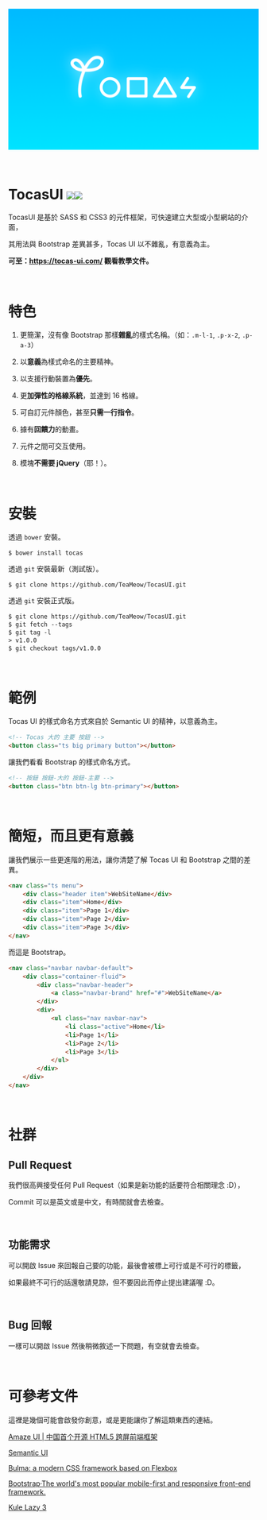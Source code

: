 <p align="center">
  <img src="tocas-og.png">
</p>

&nbsp;

# TocasUI <img src="https://img.shields.io/github/tag/TeaMeow/TocasUI.svg"><img src="https://img.shields.io/bower/v/tocas.svg"> 

TocasUI 是基於 SASS 和 CSS3 的元件框架，可快速建立大型或小型網站的介面，

其用法與 Bootstrap 差異甚多，Tocas UI 以不雜亂，有意義為主。

**可至：https://tocas-ui.com/ 觀看教學文件。**

&nbsp;

# 特色

1. 更簡潔，沒有像 Bootstrap 那樣**雜亂**的樣式名稱。（如：`.m-l-1`, `.p-x-2`, `.p-a-3`）

2. 以**意義**為樣式命名的主要精神。 

3. 以支援行動裝置為**優先**。

4. 更**加彈性的格線系統**，並達到 16 格線。 

5. 可自訂元件顏色，甚至**只需一行指令**。

6. 據有**回饋力**的動畫。

7. 元件之間可交互使用。

8. 模塊**不需要 jQuery**（耶！）。

&nbsp;

# 安裝

透過 `bower` 安裝。

```
$ bower install tocas
```

透過 `git` 安裝最新（測試版）。

```
$ git clone https://github.com/TeaMeow/TocasUI.git
```

透過 `git` 安裝正式版。

```
$ git clone https://github.com/TeaMeow/TocasUI.git
$ git fetch --tags
$ git tag -l
> v1.0.0
$ git checkout tags/v1.0.0
```

&nbsp;

# 範例

Tocas UI 的樣式命名方式來自於 Semantic UI 的精神，以意義為主。

```html
<!-- Tocas 大的 主要 按鈕 -->
<button class="ts big primary button"></button>
```

讓我們看看 Bootstrap 的樣式命名方式。

```html
<!-- 按鈕 按鈕-大的 按鈕-主要 -->
<button class="btn btn-lg btn-primary"></button>
```

&nbsp;

# 簡短，而且更有意義

讓我們展示一些更進階的用法，讓你清楚了解 Tocas UI 和 Bootstrap 之間的差異。

```html
<nav class="ts menu">
    <div class="header item">WebSiteName</div>
    <div class="item">Home</div>
    <div class="item">Page 1</div>
    <div class="item">Page 2</div>
    <div class="item">Page 3</div>
</nav>
```

而這是 Bootstrap。

```html
<nav class="navbar navbar-default">
    <div class="container-fluid">
        <div class="navbar-header">
            <a class="navbar-brand" href="#">WebSiteName</a>
        </div>
        <div>
            <ul class="nav navbar-nav">
                <li class="active">Home</li>
                <li>Page 1</li>
                <li>Page 2</li> 
                <li>Page 3</li> 
            </ul>
        </div>
    </div>
</nav>
```

&nbsp;

# 社群

## Pull Request

我們很高興接受任何 Pull Request（如果是新功能的話要符合相關理念 :D），

Commit 可以是英文或是中文，有時間就會去檢查。

&nbsp;

## 功能需求

可以開啟 Issue 來回報自己要的功能，最後會被標上可行或是不可行的標籤，

如果最終不可行的話還敬請見諒，但不要因此而停止提出建議喔 :D。

&nbsp;

## Bug 回報

一樣可以開啟 Issue 然後稍微敘述一下問題，有空就會去檢查。

&nbsp;

# 可參考文件

這裡是幾個可能會啟發你創意，或是更能讓你了解這類東西的連結。

[Amaze UI | 中国首个开源 HTML5 跨屏前端框架](http://amazeui.org/)

[Semantic UI](http://semantic-ui.com/)

[Bulma: a modern CSS framework based on Flexbox](http://bulma.io/)

[Bootstrap·The world's most popular mobile-first and responsive front-end framework.](http://v4-alpha.getbootstrap.com/)

[Kule Lazy 3](http://www.kule.tw/)
